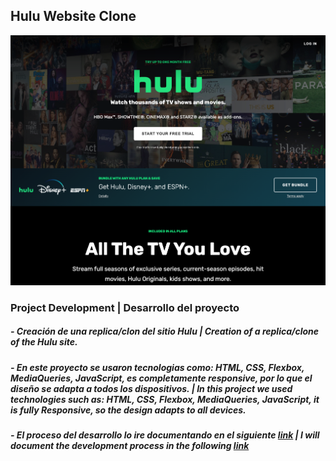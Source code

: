 ## Hulu Website Clone

![Hulu Clone](/img/screen.png 'Hulu Clone')

### Project Development | Desarrollo del proyecto

##### - Creación de una replica/clon del sitio Hulu | Creation of a replica/clone of the Hulu site.
##### - En este proyecto se usaron tecnologias como: HTML, CSS, Flexbox, MediaQueries, JavaScript, es completamente responsive, por lo que el diseño se adapta a todos los dispositivos. | In this project we used technologies such as: HTML, CSS, Flexbox, MediaQueries, JavaScript, it is fully Responsive, so the design adapts to all devices.
##### - El proceso del desarrollo lo ire documentando en el siguiente [link](https://believed-part-f5d.notion.site/HULU-CLONE-413fc01e23244c1c92673e8d07292760) | I will document the development process in the following [link](https://believed-part-f5d.notion.site/HULU-CLONE-413fc01e23244c1c92673e8d07292760)

